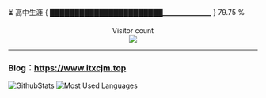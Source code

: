 ⏳ 高中生涯 { ███████████████████████▁▁▁▁▁▁▁ } 79.75 %
<p align="center"> 
  Visitor count<br>
  <img src="https://profile-counter.glitch.me/itxcjm/count.svg" />
</p>

---
### Blog：https://www.itxcjm.top
![GithubStats](https://github-readme-stats-blue-three.vercel.app/api?username=itxcjm&show_icons=true&theme=light&layout=compact&locale=cn&include_all_commits=true&count_private=true)
![Most Used Languages](https://github-readme-stats-blue-three.vercel.app/api/top-langs/?username=itxcjm&theme=light&layout=compact&count_private=true)
